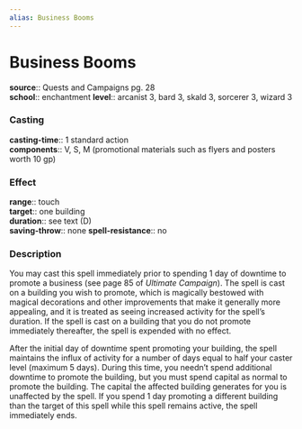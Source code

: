 ```yaml
---
alias: Business Booms
---
```


# Business Booms 

**source**:: Quests and Campaigns pg. 28  
**school**:: enchantment
**level**:: arcanist 3, bard 3, skald 3, sorcerer 3, wizard 3

### Casting 

**casting-time**:: 1 standard action  
**components**:: V, S, M (promotional materials such as flyers and posters worth 10 gp)

### Effect 

**range**:: touch  
**target**:: one building  
**duration**:: see text (D)  
**saving-throw**:: none
**spell-resistance**:: no

### Description 

You may cast this spell immediately prior to spending 1 day of downtime to promote a business (see page 85 of *Ultimate Campaign*). The spell is cast on a building you wish to promote, which is magically bestowed with magical decorations and other improvements that make it generally more appealing, and it is treated as seeing increased activity for the spell’s duration. If the spell is cast on a building that you do not promote immediately thereafter, the spell is expended with no effect.  
  
After the initial day of downtime spent promoting your building, the spell maintains the influx of activity for a number of days equal to half your caster level (maximum 5 days). During this time, you needn’t spend additional downtime to promote the building, but you must spend capital as normal to promote the building. The capital the affected building generates for you is unaffected by the spell. If you spend 1 day promoting a different building than the target of this spell while this spell remains active, the spell immediately ends.
